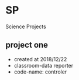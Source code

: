 # SP
Science Projects

## project one 
* created at 2018/12/22
* classroom-data reporter
* code-name: controler

